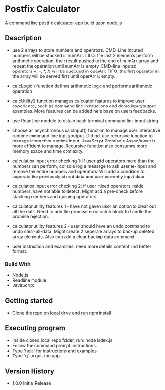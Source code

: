 # Postfix Calculator

A command line postfix calculator app build upon node.js

## Description

- use 2 arrays to store numbers and operators. CMD-Line Inputed numbers will be stacked in numArr. LILO: the last 2 elements perform arithmetic operation, their result pushed to the end of numArr array and repeat the operation until numArr is empty. CMD-line inputed operators(+, -, \*, /) will be quecued in operArr. FIFO: the first operator in the array will be served first until operArr is empty.

- calcLogic() function defines arithmetic logic and performs arithmetic operation
- calcUtility() function manages calcuator features to improve user experience, such as command line instructions and demo input/output examples. More features can be added here base on users feedbacks.
- use ReadLine module to obtain bash terminal command line input string

- choose an asynchronous calcInput() function to manage user interactive runtime command line input/output. Did not use recursive function to manage interactive runtime input. JavaScript Promise's Async/await is more efficient to manage. Recursive function also consumes more memory space and time comlexity.

- calculation input error checking 1: If user add operators more than the numbers can perform, console log a message to ask user re-input and remove the entire numbers and operators. Will add a condition to seperate the previously stored data and user currently input data.

- calculation input error checking 2: if user mixed operators inside numbers, have not able to detect. Might add a pre-check before stacking numbers and queuing operators.

- calculator utility features 1 - have not gaven user an option to clear out all the data. Need to add the promise error catch block to handle the promise rejection.

- calculator utility features 2 - user should have an undo command to undo clear-all-data. Might create 2 seperate arrays to backup deleted array elements. Also can add a clear backup data command.

- user instruction and examples: need more details content and better format.

### Build With

- Node.js
- Readline module
- JavaScript

## Getting started

- Clone the repo on local drive and run npm install

## Executing program

- Inside cloned local repo folder, run: node index.js
- Follow the command prompt instructions.
- Type 'help' for instructions and examples
- Type 'q' to quit the app.

## Version History

- 1.0.0 Initial Release
